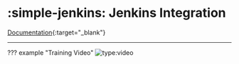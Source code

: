 # :simple-jenkins: Jenkins Integration

[Documentation](https://www.microfocus.com/documentation/fortify-on-demand-jenkins-plugin/){:target="_blank"}

---

??? example "Training Video"
    ![type:video](https://www.youtube.com/embed/zrTvd2qxOsg)

